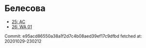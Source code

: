 # Белесова
- [25: AC](25.md)
- [26: WA 01](26.md)

Commit: e95acd86550a38a1f2d7c4b08aed39ef17c9dfbd
 fetched at: 20201029-230212
